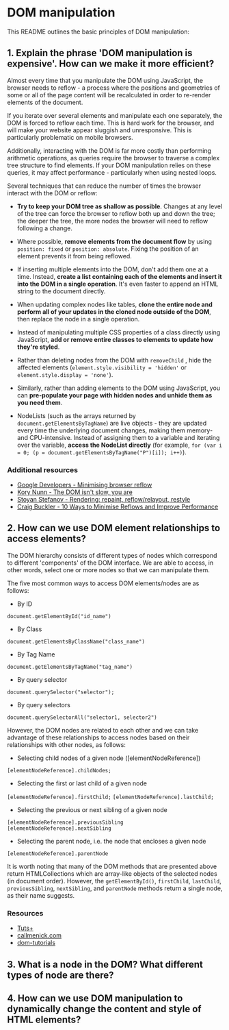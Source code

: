 # DOM manipulation

This README outlines the basic principles of DOM manipulation:

## 1. Explain the phrase 'DOM manipulation is expensive'. How can we make it more efficient?

Almost every time that you manipulate the DOM using JavaScript, the browser needs to reflow - a process where the positions and geometries of some or all of the page content will be recalculated in order to re-render elements of the document.

If you iterate over several elements and manipulate each one separately, the DOM is forced to reflow each time. This is hard work for the browser, and will make your website appear sluggish and unresponsive. This is particularly problematic on mobile browsers.

Additionally, interacting with the DOM is far more costly than performing arithmetic operations, as queries require the browser to traverse a complex tree structure to find elements. If your DOM manipulation relies on these queries, it may affect performance - particularly when using nested loops.

Several techniques that can reduce the number of times the browser interact with the DOM or reflow:

- **Try to keep your DOM tree as shallow as possible**. Changes at any level of the tree can force the browser to reflow both up and down the tree; the deeper the tree, the more nodes the browser will need to reflow following a change.

- Where possible, **remove elements from the document flow** by using ```position: fixed``` or ```position: absolute```. Fixing the position of an element prevents it from being reflowed.

- If inserting multiple elements into the DOM, don't add them one at a time. Instead, **create a list containing each of the elements and insert it into the DOM in a single operation**. It's even faster to append an HTML string to the document directly.

- When updating complex nodes like tables, **clone the entire node and perform all of your updates in the cloned node outside of the DOM**, then replace the node in a single operation.

- Instead of manipulating multiple CSS properties of a class directly using JavaScript, **add or remove entire classes to elements to update how they're styled**.

- Rather than deleting nodes from the DOM with ```removeChild``` , hide the affected elements (```element.style.visibility = 'hidden'``` or ```element.style.display = 'none'```).  

- Similarly, rather than adding elements to the DOM using JavaScript, you can **pre-populate your page with hidden nodes and unhide them as you need them**.

- NodeLists (such as the arrays returned by ```document.getElementsByTagName```) are live objects - they are updated every time the underlying document changes, making them memory- and CPU-intensive. Instead of assigning them to a variable and iterating over the variable, **access the NodeList directly** (for example, ```for (var i = 0; (p = document.getElementsByTagName("P")[i]); i++)```).

### Additional resources

- [Google Developers - Minimising browser reflow](https://developers.google.com/speed/articles/reflow)
- [Kory Nunn - The DOM isn't slow, you are](https://korynunn.wordpress.com/2013/03/19/the-dom-isnt-slow-you-are/)
- [Stoyan Stefanov - Rendering: repaint, reflow/relayout, restyle](http://www.phpied.com/rendering-repaint-reflowrelayout-restyle/)
- [Craig Buckler - 10 Ways to Minimise Reflows and Improve Performance](https://www.sitepoint.com/10-ways-minimize-reflows-improve-performance/)

## 2. How can we use DOM element relationships to access elements?

The DOM hierarchy consists of different types of nodes which correspond to different 'components' of the DOM interface. We are able to access, in other words, select one or more nodes so that we can manipulate them.

The five most common ways to access DOM elements/nodes are as follows:

  * By ID

  `document.getElementById("id_name")`
  * By Class

  `document.getElementsByClassName("class_name")`

  * By Tag Name

  `document.getElementsByTagName("tag_name")`

  * By query selector

  `document.querySelector("selector");`

  * By query selectors

  `document.querySelectorAll("selector1, selector2")`

However, the DOM nodes are related to each other and we can take advantage of these relationships to access nodes based on their relationships with other nodes, as follows:

  * Selecting child nodes of a given node ([elementNodeReference])

  `[elementNodeReference].childNodes;`

  * Selecting the first or last child of a given node

  `[elementNodeReference].firstChild;`
  `[elementNodeReference].lastChild;`

  * Selecting the previous or next sibling of a given node

  `[elementNodeReference].previousSibling`  
  `[elementNodeReference].nextSibling`

  * Selecting the parent node, i.e. the node that encloses a given node

  `[elementNodeReference].parentNode`

It is worth noting that many of the DOM methods that are presented above return HTMLCollections which are array-like objects of the selected nodes (in document order). However, the `getElementById()`, `firstChild`, `lastChild`, `previousSibling`, `nextSibling`, and `parentNode` methods return a single node, as their name suggests.  

### Resources
* [Tuts+](https://code.tutsplus.com/tutorials/javascript-and-the-dom-series-lesson-1--net-3134)
* [callmenick.com](http://callmenick.com/post/basics-javascript-dom-manipulation)
* [dom-tutorials](https://dom-tutorials.appspot.com/static/index.html)

## 3. What is a node in the DOM? What different types of node are there?

## 4. How can we use DOM manipulation to dynamically change the content and style of HTML elements?
